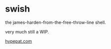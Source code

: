 # swish

the james-harden-from-the-free-throw-line shell.

very much still a WIP.

[hypepat.com](www.hypepat.com)
